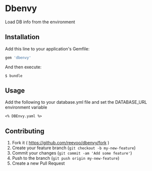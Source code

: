 # Dbenvy

Load DB info from the environment

## Installation

Add this line to your application's Gemfile:

```ruby
gem 'dbenvy'
```

And then execute:

    $ bundle

## Usage

Add the following to your database.yml file and set the DATABASE_URL environment variable

```
<% DBEnvy.yaml %>
```

## Contributing

1. Fork it ( https://github.com/reevoo/dbenvy/fork )
2. Create your feature branch (`git checkout -b my-new-feature`)
3. Commit your changes (`git commit -am 'Add some feature'`)
4. Push to the branch (`git push origin my-new-feature`)
5. Create a new Pull Request
